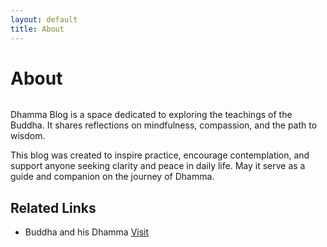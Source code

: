 ```yaml
---
layout: default
title: About
---
```


<div class="post">
	<h1 class="pageTitle">About</h1>
	<img src="{{ '/assets/img/touring.jpg' | relative_url }}" alt="">
	<p class="intro">Dhamma Blog is a space dedicated to exploring the teachings of the Buddha. It shares reflections on mindfulness, compassion, and the path to wisdom.</p>
<p>This blog was created to inspire practice, encourage contemplation, and support anyone seeking clarity and peace in daily life. May it serve as a guide and companion on the journey of Dhamma.</p>
	<h2>Related Links</h2>
	<ul>
		<li>Buddha and his Dhamma <a href="https://github.com/jekyll/jekyll-sass-converter">Visit</a></li>
  	</ul>
</div>
